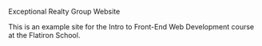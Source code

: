 Exceptional Realty Group Website 

This is an example site for the Intro to Front-End Web Development course at the Flatiron School.